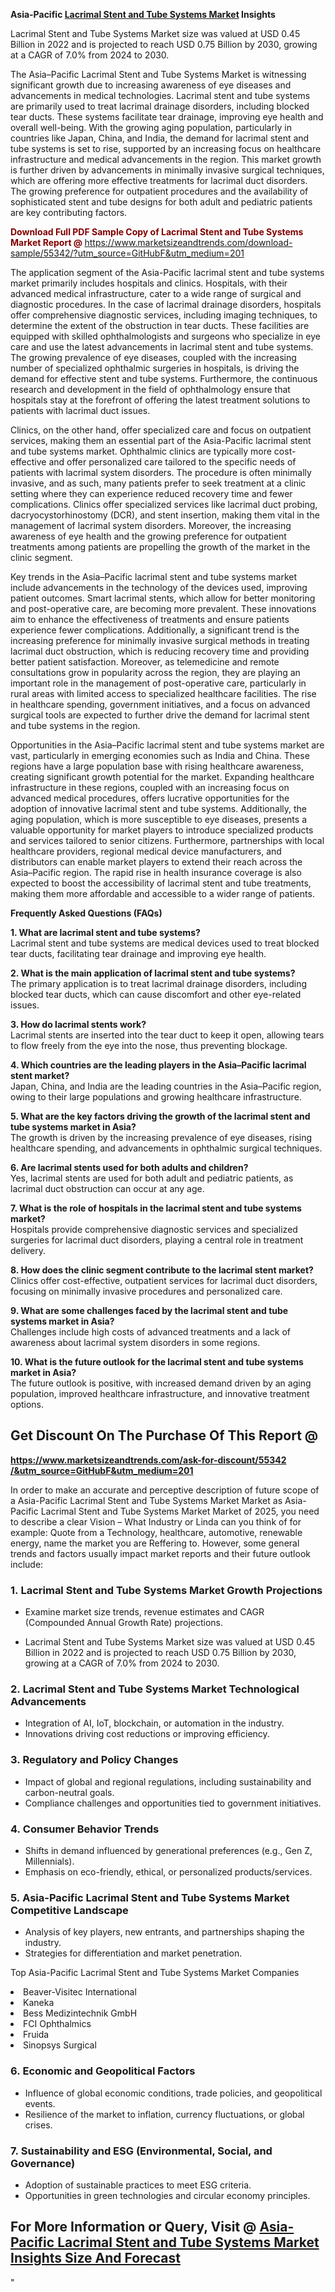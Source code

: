 <p><strong>Asia-Pacific&nbsp;<a href=""https://www.marketsizeandtrends.com/download-sample/55342/&amp;utm_source=GitHubF&amp;utm_medium=201"">Lacrimal Stent and Tube Systems Market</a> Insights</strong></p><p>Lacrimal Stent and Tube Systems Market size was valued at USD 0.45 Billion in 2022 and is projected to reach USD 0.75 Billion by 2030, growing at a CAGR of 7.0% from 2024 to 2030.</p><p><p>The Asia–Pacific Lacrimal Stent and Tube Systems Market is witnessing significant growth due to increasing awareness of eye diseases and advancements in medical technologies. Lacrimal stent and tube systems are primarily used to treat lacrimal drainage disorders, including blocked tear ducts. These systems facilitate tear drainage, improving eye health and overall well-being. With the growing aging population, particularly in countries like Japan, China, and India, the demand for lacrimal stent and tube systems is set to rise, supported by an increasing focus on healthcare infrastructure and medical advancements in the region. This market growth is further driven by advancements in minimally invasive surgical techniques, which are offering more effective treatments for lacrimal duct disorders. The growing preference for outpatient procedures and the availability of sophisticated stent and tube designs for both adult and pediatric patients are key contributing factors.<p><strong><span style="color: #800000;">Download Full PDF Sample Copy of Lacrimal Stent and Tube Systems Market Report @</span>&nbsp;</strong><a href="https://www.marketsizeandtrends.com/download-sample/55342/?utm_source=GitHubF&amp;utm_medium=201" target="_blank">https://www.marketsizeandtrends.com/download-sample/55342/?utm_source=GitHubF&amp;utm_medium=201</a></p></p><p>The application segment of the Asia-Pacific lacrimal stent and tube systems market primarily includes hospitals and clinics. Hospitals, with their advanced medical infrastructure, cater to a wide range of surgical and diagnostic procedures. In the case of lacrimal drainage disorders, hospitals offer comprehensive diagnostic services, including imaging techniques, to determine the extent of the obstruction in tear ducts. These facilities are equipped with skilled ophthalmologists and surgeons who specialize in eye care and use the latest advancements in lacrimal stent and tube systems. The growing prevalence of eye diseases, coupled with the increasing number of specialized ophthalmic surgeries in hospitals, is driving the demand for effective stent and tube systems. Furthermore, the continuous research and development in the field of ophthalmology ensure that hospitals stay at the forefront of offering the latest treatment solutions to patients with lacrimal duct issues.<p>Clinics, on the other hand, offer specialized care and focus on outpatient services, making them an essential part of the Asia-Pacific lacrimal stent and tube systems market. Ophthalmic clinics are typically more cost-effective and offer personalized care tailored to the specific needs of patients with lacrimal system disorders. The procedure is often minimally invasive, and as such, many patients prefer to seek treatment at a clinic setting where they can experience reduced recovery time and fewer complications. Clinics offer specialized services like lacrimal duct probing, dacryocystorhinostomy (DCR), and stent insertion, making them vital in the management of lacrimal system disorders. Moreover, the increasing awareness of eye health and the growing preference for outpatient treatments among patients are propelling the growth of the market in the clinic segment.<p>Key trends in the Asia–Pacific lacrimal stent and tube systems market include advancements in the technology of the devices used, improving patient outcomes. Smart lacrimal stents, which allow for better monitoring and post-operative care, are becoming more prevalent. These innovations aim to enhance the effectiveness of treatments and ensure patients experience fewer complications. Additionally, a significant trend is the increasing preference for minimally invasive surgical methods in treating lacrimal duct obstruction, which is reducing recovery time and providing better patient satisfaction. Moreover, as telemedicine and remote consultations grow in popularity across the region, they are playing an important role in the management of post-operative care, particularly in rural areas with limited access to specialized healthcare facilities. The rise in healthcare spending, government initiatives, and a focus on advanced surgical tools are expected to further drive the demand for lacrimal stent and tube systems in the region.<p>Opportunities in the Asia–Pacific lacrimal stent and tube systems market are vast, particularly in emerging economies such as India and China. These regions have a large population base with rising healthcare awareness, creating significant growth potential for the market. Expanding healthcare infrastructure in these regions, coupled with an increasing focus on advanced medical procedures, offers lucrative opportunities for the adoption of innovative lacrimal stent and tube systems. Additionally, the aging population, which is more susceptible to eye diseases, presents a valuable opportunity for market players to introduce specialized products and services tailored to senior citizens. Furthermore, partnerships with local healthcare providers, regional medical device manufacturers, and distributors can enable market players to extend their reach across the Asia–Pacific region. The rapid rise in health insurance coverage is also expected to boost the accessibility of lacrimal stent and tube treatments, making them more affordable and accessible to a wider range of patients.<p><b>Frequently Asked Questions (FAQs)</b></p><p><b>1. What are lacrimal stent and tube systems?</b><br> Lacrimal stent and tube systems are medical devices used to treat blocked tear ducts, facilitating tear drainage and improving eye health.</p><p><b>2. What is the main application of lacrimal stent and tube systems?</b><br> The primary application is to treat lacrimal drainage disorders, including blocked tear ducts, which can cause discomfort and other eye-related issues.</p><p><b>3. How do lacrimal stents work?</b><br> Lacrimal stents are inserted into the tear duct to keep it open, allowing tears to flow freely from the eye into the nose, thus preventing blockage.</p><p><b>4. Which countries are the leading players in the Asia–Pacific lacrimal stent market?</b><br> Japan, China, and India are the leading countries in the Asia–Pacific region, owing to their large populations and growing healthcare infrastructure.</p><p><b>5. What are the key factors driving the growth of the lacrimal stent and tube systems market in Asia?</b><br> The growth is driven by the increasing prevalence of eye diseases, rising healthcare spending, and advancements in ophthalmic surgical techniques.</p><p><b>6. Are lacrimal stents used for both adults and children?</b><br> Yes, lacrimal stents are used for both adult and pediatric patients, as lacrimal duct obstruction can occur at any age.</p><p><b>7. What is the role of hospitals in the lacrimal stent and tube systems market?</b><br> Hospitals provide comprehensive diagnostic services and specialized surgeries for lacrimal duct disorders, playing a central role in treatment delivery.</p><p><b>8. How does the clinic segment contribute to the lacrimal stent market?</b><br> Clinics offer cost-effective, outpatient services for lacrimal duct disorders, focusing on minimally invasive procedures and personalized care.</p><p><b>9. What are some challenges faced by the lacrimal stent and tube systems market in Asia?</b><br> Challenges include high costs of advanced treatments and a lack of awareness about lacrimal system disorders in some regions.</p><p><b>10. What is the future outlook for the lacrimal stent and tube systems market in Asia?</b><br> The future outlook is positive, with increased demand driven by an aging population, improved healthcare infrastructure, and innovative treatment options.</p></p><h2><strong>Get Discount On The Purchase Of This Report @&nbsp;</strong></h2><p><strong><a href=""https://www.marketsizeandtrends.com/ask-for-discount/55342/&amp;utm_source=GitHubF&amp;utm_medium=201"" target=""_blank"">https://www.marketsizeandtrends.com/ask-for-discount/55342<br />/&amp;utm_source=GitHubF&amp;utm_medium=201</a></strong></p><p>In order to make an accurate and perceptive description of future scope of a Asia-Pacific&nbsp;Lacrimal Stent and Tube Systems Market Market as Asia-Pacific&nbsp;Lacrimal Stent and Tube Systems Market Market of 2025, you need to describe a clear Vision &ndash; What Industry or Linda can you think of for example: Quote from a Technology, healthcare, automotive, renewable energy, name the market you are Reffering to. However, some general trends and factors usually impact market reports and their future outlook include:</p><h3>1.&nbsp;<strong>Lacrimal Stent and Tube Systems Market Growth Projections</strong></h3><ul><li>Examine market size trends, revenue estimates and CAGR (Compounded Annual Growth Rate) projections.</li><li><p>Lacrimal Stent and Tube Systems Market size was valued at USD 0.45 Billion in 2022 and is projected to reach USD 0.75 Billion by 2030, growing at a CAGR of 7.0% from 2024 to 2030.</p></li></ul><h3>2.&nbsp;<strong>Lacrimal Stent and Tube Systems Market Technological Advancements</strong></h3><ul><li>Integration of AI, IoT, blockchain, or automation in the industry.</li><li>Innovations driving cost reductions or improving efficiency.</li></ul><h3>3.&nbsp;<strong>Regulatory and Policy Changes</strong></h3><ul><li>Impact of global and regional regulations, including sustainability and carbon-neutral goals.</li><li>Compliance challenges and opportunities tied to government initiatives.</li></ul><h3>4.&nbsp;<strong>Consumer Behavior Trends</strong></h3><ul><li>Shifts in demand influenced by generational preferences (e.g., Gen Z, Millennials).</li><li>Emphasis on eco-friendly, ethical, or personalized products/services.</li></ul><h3>5.&nbsp;<strong>Asia-Pacific Lacrimal Stent and Tube Systems Market Competitive Landscape</strong></h3><ul><li>Analysis of key players, new entrants, and partnerships shaping the industry.</li><li>Strategies for differentiation and market penetration.</li></ul><p data-pm-slice=""1 1 []"">Top Asia-Pacific Lacrimal Stent and Tube Systems Market Companies</p><div data-test-id=""""><p><li>Beaver-Visitec International</li><li> Kaneka</li><li> Bess Medizintechnik GmbH</li><li> FCI Ophthalmics</li><li> Fruida</li><li> Sinopsys Surgical</li></p></div><h3>6.&nbsp;<strong>Economic and Geopolitical Factors</strong></h3><ul><li>Influence of global economic conditions, trade policies, and geopolitical events.</li><li>Resilience of the market to inflation, currency fluctuations, or global crises.</li></ul><h3>7.&nbsp;<strong>Sustainability and ESG (Environmental, Social, and Governance)</strong></h3><ul><li>Adoption of sustainable practices to meet ESG criteria.</li><li>Opportunities in green technologies and circular economy principles.</li></ul><h2><strong>For More Information or Query, Visit @&nbsp;</strong><a href=""https://www.verifiedmarketreports.com/product/global-lacrimal-stent-and-tube-systems-market-2019-by-manufacturers-regions-type-and-application-forecast-to-2024/"" target=""_blank"">Asia-Pacific Lacrimal Stent and Tube Systems Market Insights Size And Forecast</a></h2>"
